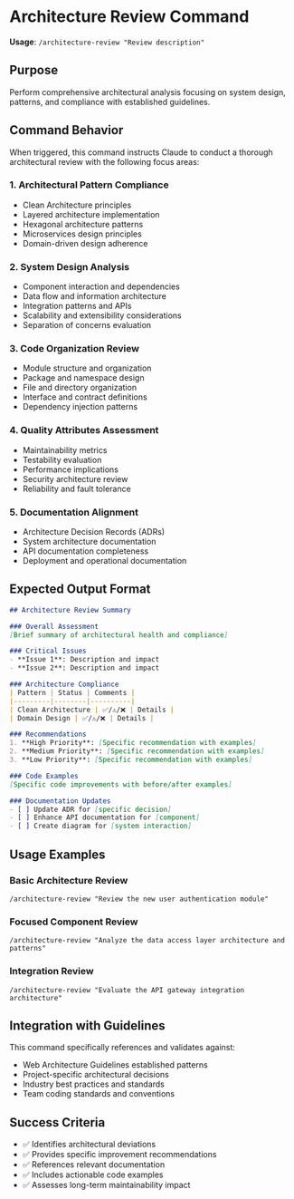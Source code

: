 # Architecture Review Command

**Usage**: `/architecture-review "Review description"`

## Purpose
Perform comprehensive architectural analysis focusing on system design, patterns, and compliance with established guidelines.

## Command Behavior
When triggered, this command instructs Claude to conduct a thorough architectural review with the following focus areas:

### 1. Architectural Pattern Compliance
- Clean Architecture principles
- Layered architecture implementation
- Hexagonal architecture patterns
- Microservices design principles
- Domain-driven design adherence

### 2. System Design Analysis
- Component interaction and dependencies
- Data flow and information architecture
- Integration patterns and APIs
- Scalability and extensibility considerations
- Separation of concerns evaluation

### 3. Code Organization Review
- Module structure and organization
- Package and namespace design
- File and directory organization
- Interface and contract definitions
- Dependency injection patterns

### 4. Quality Attributes Assessment
- Maintainability metrics
- Testability evaluation
- Performance implications
- Security architecture review
- Reliability and fault tolerance

### 5. Documentation Alignment
- Architecture Decision Records (ADRs)
- System architecture documentation
- API documentation completeness
- Deployment and operational documentation

## Expected Output Format

```markdown
## Architecture Review Summary

### Overall Assessment
[Brief summary of architectural health and compliance]

### Critical Issues
- **Issue 1**: Description and impact
- **Issue 2**: Description and impact

### Architecture Compliance
| Pattern | Status | Comments |
|---------|--------|----------|
| Clean Architecture | ✅/⚠️/❌ | Details |
| Domain Design | ✅/⚠️/❌ | Details |

### Recommendations
1. **High Priority**: [Specific recommendation with examples]
2. **Medium Priority**: [Specific recommendation with examples]
3. **Low Priority**: [Specific recommendation with examples]

### Code Examples
[Specific code improvements with before/after examples]

### Documentation Updates
- [ ] Update ADR for [specific decision]
- [ ] Enhance API documentation for [component]
- [ ] Create diagram for [system interaction]
```

## Usage Examples

### Basic Architecture Review
```
/architecture-review "Review the new user authentication module"
```

### Focused Component Review
```
/architecture-review "Analyze the data access layer architecture and patterns"
```

### Integration Review
```
/architecture-review "Evaluate the API gateway integration architecture"
```

## Integration with Guidelines
This command specifically references and validates against:
- Web Architecture Guidelines established patterns
- Project-specific architectural decisions
- Industry best practices and standards
- Team coding standards and conventions

## Success Criteria
- ✅ Identifies architectural deviations
- ✅ Provides specific improvement recommendations
- ✅ References relevant documentation
- ✅ Includes actionable code examples
- ✅ Assesses long-term maintainability impact
